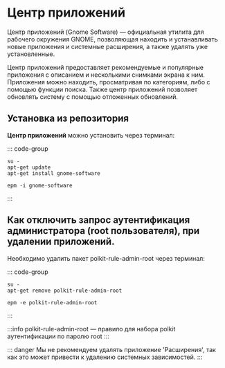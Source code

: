 # Центр приложений

Центр приложений (Gnome Software) — официальная утилита для рабочего окружения GNOME, позволяющая находить и устанавливать новые приложения и системные расширения, а также удалять уже установленные.

Центр приложений предоставляет рекомендуемые и популярные приложения с описанием и несколькими снимками экрана к ним. Приложения можно находить, просматривая по категориям, либо с помощью функции поиска. Также центр приложений позволяет обновлять систему с помощью отложенных обновлений.

## Установка из репозитория

**Центр приложений** можно установить через терминал:

::: code-group

```shell[apt-get]
su -
apt-get update
apt-get install gnome-software
```
```shell[epm]
epm -i gnome-software
```
:::

## Как отключить запрос аутентификация администратора (root пользователя), при удалении приложений.

Необходимо удалить пакет polkit-rule-admin-root через терминал:

::: code-group

```shell[apt-get]
su -
apt-get remove polkit-rule-admin-root 
```
```shell[epm]
epm -e polkit-rule-admin-root
```
:::

:::info 
polkit-rule-admin-root — правило для набора polkit аутентификации по паролю root
:::

::: danger
Мы не рекомендуем удалять приложение 'Расширения', так как это может привести к удалению системных зависимостей.
:::
